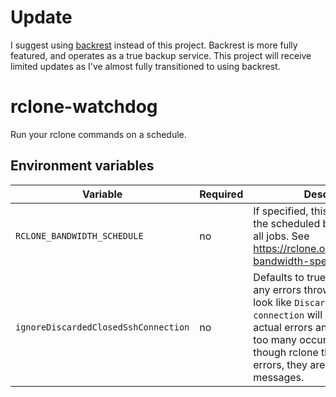 # Update

I suggest using [backrest](https://github.com/garethgeorge/backrest) instead of this project. Backrest is more fully featured, and operates as a true backup service. This project will receive limited updates as I've almost fully transitioned to using backrest.

# rclone-watchdog

Run your rclone commands on a schedule.

## Environment variables

|Variable|Required|Description|
|---|---|---|
|`RCLONE_BANDWIDTH_SCHEDULE`|no|If specified, this will be used as the scheduled bandwidth limit for all jobs. See https://rclone.org/docs/#bwlimit-bandwidth-spec|
|`ignoreDiscardedClosedSshConnection`|no|Defaults to true, if set to false, any errors thrown by rclone that look like `Discarding closed SSH connection` will be thrown as actual errors and will kill the job if too many occur. It appears that though rclone throws these as errors, they are really debug messages.|
